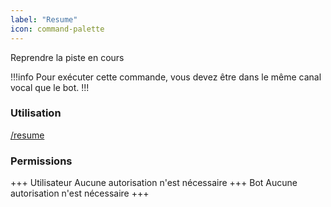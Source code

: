 ```yaml
---
label: "Resume"
icon: command-palette
---
```


Reprendre la piste en cours

!!!info
Pour exécuter cette commande, vous devez être dans le même canal vocal que le bot.
!!!

### Utilisation

[/resume]()

### Permissions

+++ Utilisateur
Aucune autorisation n'est nécessaire
+++ Bot
Aucune autorisation n'est nécessaire
+++